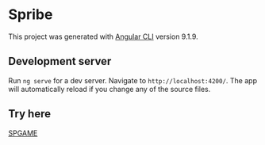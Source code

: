 # Spribe

This project was generated with [Angular CLI](https://github.com/angular/angular-cli) version 9.1.9.

## Development server

Run `ng serve` for a dev server. Navigate to `http://localhost:4200/`. The app will automatically reload if you change any of the source files.

## Try here

[SPGAME](https://nazarkalytiuk.github.io/spgame/)
